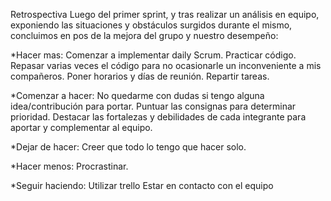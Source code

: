 Retrospectiva
Luego del primer sprint, y tras realizar un análisis en equipo, exponiendo  las situaciones y obstáculos  surgidos durante el mismo, concluimos en pos de la mejora del grupo y nuestro desempeño:

*Hacer mas:
   Comenzar a implementar daily Scrum.
   Practicar código.
   Repasar varias veces el código para no ocasionarle un inconveniente a mis compañeros.
   Poner horarios y días de reunión.
   Repartir tareas.

*Comenzar a hacer:
    No quedarme con dudas si tengo alguna idea/contribución para portar.
    Puntuar las consignas para determinar prioridad.
    Destacar las fortalezas y debilidades de cada integrante para aportar y complementar al equipo.

*Dejar de hacer:
   Creer que todo lo tengo que hacer solo.

  *Hacer menos:
    Procrastinar.

*Seguir haciendo:
  Utilizar trello
  Estar en contacto con el equipo
